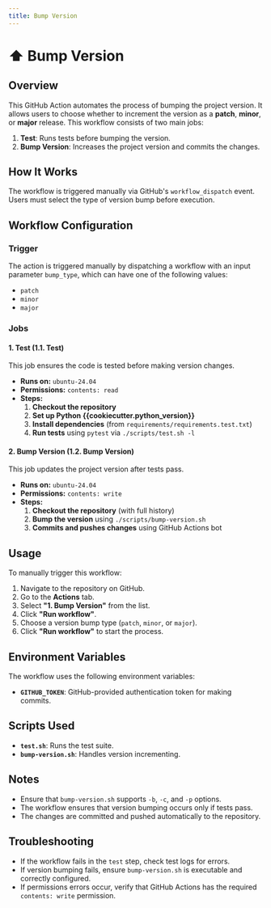 ```yaml
---
title: Bump Version
---
```


# ⬆️ Bump Version

## Overview

This GitHub Action automates the process of bumping the project version. It allows users to choose whether to increment the version as a **patch**, **minor**, or **major** release. This workflow consists of two main jobs:

1. **Test**: Runs tests before bumping the version.
2. **Bump Version**: Increases the project version and commits the changes.

## How It Works

The workflow is triggered manually via GitHub's `workflow_dispatch` event. Users must select the type of version bump before execution.

## Workflow Configuration

### **Trigger**

The action is triggered manually by dispatching a workflow with an input parameter `bump_type`, which can have one of the following values:

- `patch`
- `minor`
- `major`

### **Jobs**

#### **1. Test (1.1. Test)**

This job ensures the code is tested before making version changes.

- **Runs on:** `ubuntu-24.04`
- **Permissions:** `contents: read`
- **Steps:**
    1. **Checkout the repository**
    2. **Set up Python {{cookiecutter.python_version}}**
    3. **Install dependencies** (from `requirements/requirements.test.txt`)
    4. **Run tests** using `pytest` via `./scripts/test.sh -l`

#### **2. Bump Version (1.2. Bump Version)**

This job updates the project version after tests pass.

- **Runs on:** `ubuntu-24.04`
- **Permissions:** `contents: write`
- **Steps:**
    1. **Checkout the repository** (with full history)
    2. **Bump the version** using `./scripts/bump-version.sh`
    3. **Commits and pushes changes** using GitHub Actions bot

## Usage

To manually trigger this workflow:

1. Navigate to the repository on GitHub.
2. Go to the **Actions** tab.
3. Select **"1. Bump Version"** from the list.
4. Click **"Run workflow"**.
5. Choose a version bump type (`patch`, `minor`, or `major`).
6. Click **"Run workflow"** to start the process.

## Environment Variables

The workflow uses the following environment variables:

- **`GITHUB_TOKEN`**: GitHub-provided authentication token for making commits.

## Scripts Used

- **`test.sh`**: Runs the test suite.
- **`bump-version.sh`**: Handles version incrementing.

## Notes

- Ensure that `bump-version.sh` supports `-b`, `-c`, and `-p` options.
- The workflow ensures that version bumping occurs only if tests pass.
- The changes are committed and pushed automatically to the repository.

## Troubleshooting

- If the workflow fails in the `test` step, check test logs for errors.
- If version bumping fails, ensure `bump-version.sh` is executable and correctly configured.
- If permissions errors occur, verify that GitHub Actions has the required `contents: write` permission.
